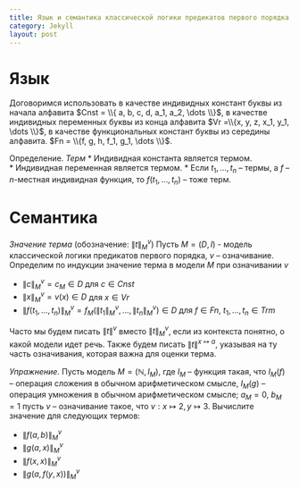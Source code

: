 ```yaml
---
title: Язык и семантика классической логики предикатов первого порядка
category: Jekyll
layout: post
---
```


# Язык

Договоримся использовать в качестве индивидных констант буквы из начала алфавита $Cnst = \\{ a, b, c, d, a_1, a_2, \dots \\}$, в качестве индивидных переменных буквы из конца алфавита $Vr =\\{x, y, z, x_1, y_1, \dots \\}$, в качестве функциональных констант буквы из середины алфавита. $Fn = \\{f, g, h, f_1, g_1, \dots \\}$.


Определение. *Терм*
* Индивидная константа является термом.
* Индивидная переменная является термом.
* Если $t_1, \dots, t_n$ – термы, а  $f$ – $n$-местная индивидная функция, то $f(t_1, \dots, t_n)$ – тоже терм.

# Семантика

*Значение терма* (обозначение: $\|t\|^v_M$) Пусть $M = (D, I)$ - модель классической логики предикатов первого порядка, $v$ – означивание. Определим по индукции значение терма в модели $M$ при означивании $v$ 
* $\|c\|^v_M = c_M \in D$ для $c \in Cnst$
* $\|x\|^v_M = v(x) \in D$ для $x \in Vr$
* $\|f(t_1, \dots, t_n)\|^v_M = f_M(\|t_1\|^v_M, \dots, \|t_n\|^v_M) \in D$ для  $f \in Fn$, $t_1, \dots, t_n \in Trm$

Часто мы будем писать $\|t\|^v$ вместо $\|t\|^v_M$, если из контекста понятно, о какой модели идет речь. Также будем писать $\|t\|^{x \mapsto a}$, указывая на ту часть означивания, которая важна для оценки терма.

*Упражнение*. Пусть модель $M = (\mathbb{N}, I_M)$, где $I_M$ –  функция такая, что $I_M(f)$ – операция сложения в обычном арифметическом смысле,  $I_M(g)$ – операция умножения в обычном арифметическом смысле; $a_M = 0$, $b_M=1$ пусть $v$ – означивание такое, что $v: x \mapsto 2, y \mapsto 3$. Вычислите значение для следующих термов:
* $\|f(a,b)\|^v_M$
* $\|g(a,x)\|^v_M$
* $\|f(x,x)\|^v_M$
* $\|g(a,f(y,x))\|^v_M$

